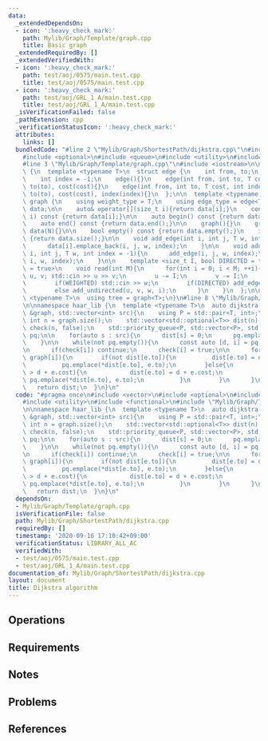 ```yaml
---
data:
  _extendedDependsOn:
  - icon: ':heavy_check_mark:'
    path: Mylib/Graph/Template/graph.cpp
    title: Basic graph
  _extendedRequiredBy: []
  _extendedVerifiedWith:
  - icon: ':heavy_check_mark:'
    path: test/aoj/0575/main.test.cpp
    title: test/aoj/0575/main.test.cpp
  - icon: ':heavy_check_mark:'
    path: test/aoj/GRL_1_A/main.test.cpp
    title: test/aoj/GRL_1_A/main.test.cpp
  _isVerificationFailed: false
  _pathExtension: cpp
  _verificationStatusIcon: ':heavy_check_mark:'
  attributes:
    links: []
  bundledCode: "#line 2 \"Mylib/Graph/ShortestPath/dijkstra.cpp\"\n#include <vector>\n\
    #include <optional>\n#include <queue>\n#include <utility>\n#include <functional>\n\
    #line 3 \"Mylib/Graph/Template/graph.cpp\"\n#include <iostream>\n\nnamespace haar_lib\
    \ {\n  template <typename T>\n  struct edge {\n    int from, to;\n    T cost;\n\
    \    int index = -1;\n    edge(){}\n    edge(int from, int to, T cost): from(from),\
    \ to(to), cost(cost){}\n    edge(int from, int to, T cost, int index): from(from),\
    \ to(to), cost(cost), index(index){}\n  };\n\n  template <typename T>\n  struct\
    \ graph {\n    using weight_type = T;\n    using edge_type = edge<T>;\n\n    std::vector<std::vector<edge<T>>>\
    \ data;\n\n    auto& operator[](size_t i){return data[i];}\n    const auto& operator[](size_t\
    \ i) const {return data[i];}\n\n    auto begin() const {return data.begin();}\n\
    \    auto end() const {return data.end();}\n\n    graph(){}\n    graph(int N):\
    \ data(N){}\n\n    bool empty() const {return data.empty();}\n    int size() const\
    \ {return data.size();}\n\n    void add_edge(int i, int j, T w, int index = -1){\n\
    \      data[i].emplace_back(i, j, w, index);\n    }\n\n    void add_undirected(int\
    \ i, int j, T w, int index = -1){\n      add_edge(i, j, w, index);\n      add_edge(j,\
    \ i, w, index);\n    }\n\n    template <size_t I, bool DIRECTED = true, bool WEIGHTED\
    \ = true>\n    void read(int M){\n      for(int i = 0; i < M; ++i){\n        int\
    \ u, v; std::cin >> u >> v;\n        u -= I;\n        v -= I;\n        T w = 1;\n\
    \        if(WEIGHTED) std::cin >> w;\n        if(DIRECTED) add_edge(u, v, w, i);\n\
    \        else add_undirected(u, v, w, i);\n      }\n    }\n  };\n\n  template\
    \ <typename T>\n  using tree = graph<T>;\n}\n#line 8 \"Mylib/Graph/ShortestPath/dijkstra.cpp\"\
    \n\nnamespace haar_lib {\n  template <typename T>\n  auto dijkstra(const graph<T>\
    \ &graph, std::vector<int> src){\n    using P = std::pair<T, int>;\n\n    const\
    \ int n = graph.size();\n    std::vector<std::optional<T>> dist(n);\n\n    std::vector<bool>\
    \ check(n, false);\n    std::priority_queue<P, std::vector<P>, std::greater<P>>\
    \ pq;\n\n    for(auto s : src){\n      dist[s] = 0;\n      pq.emplace(0, s);\n\
    \    }\n\n    while(not pq.empty()){\n      const auto [d, i] = pq.top(); pq.pop();\n\
    \n      if(check[i]) continue;\n      check[i] = true;\n\n      for(auto &e :\
    \ graph[i]){\n        if(not dist[e.to]){\n          dist[e.to] = d + e.cost;\n\
    \          pq.emplace(*dist[e.to], e.to);\n        }else{\n          if(*dist[e.to]\
    \ > d + e.cost){\n            dist[e.to] = d + e.cost;\n            if(not check[e.to])\
    \ pq.emplace(*dist[e.to], e.to);\n          }\n        }\n      }\n    }\n\n \
    \   return dist;\n  }\n}\n"
  code: "#pragma once\n#include <vector>\n#include <optional>\n#include <queue>\n\
    #include <utility>\n#include <functional>\n#include \"Mylib/Graph/Template/graph.cpp\"\
    \n\nnamespace haar_lib {\n  template <typename T>\n  auto dijkstra(const graph<T>\
    \ &graph, std::vector<int> src){\n    using P = std::pair<T, int>;\n\n    const\
    \ int n = graph.size();\n    std::vector<std::optional<T>> dist(n);\n\n    std::vector<bool>\
    \ check(n, false);\n    std::priority_queue<P, std::vector<P>, std::greater<P>>\
    \ pq;\n\n    for(auto s : src){\n      dist[s] = 0;\n      pq.emplace(0, s);\n\
    \    }\n\n    while(not pq.empty()){\n      const auto [d, i] = pq.top(); pq.pop();\n\
    \n      if(check[i]) continue;\n      check[i] = true;\n\n      for(auto &e :\
    \ graph[i]){\n        if(not dist[e.to]){\n          dist[e.to] = d + e.cost;\n\
    \          pq.emplace(*dist[e.to], e.to);\n        }else{\n          if(*dist[e.to]\
    \ > d + e.cost){\n            dist[e.to] = d + e.cost;\n            if(not check[e.to])\
    \ pq.emplace(*dist[e.to], e.to);\n          }\n        }\n      }\n    }\n\n \
    \   return dist;\n  }\n}\n"
  dependsOn:
  - Mylib/Graph/Template/graph.cpp
  isVerificationFile: false
  path: Mylib/Graph/ShortestPath/dijkstra.cpp
  requiredBy: []
  timestamp: '2020-09-16 17:10:42+09:00'
  verificationStatus: LIBRARY_ALL_AC
  verifiedWith:
  - test/aoj/0575/main.test.cpp
  - test/aoj/GRL_1_A/main.test.cpp
documentation_of: Mylib/Graph/ShortestPath/dijkstra.cpp
layout: document
title: Dijkstra algorithm
---
```


## Operations

## Requirements

## Notes

## Problems

## References
